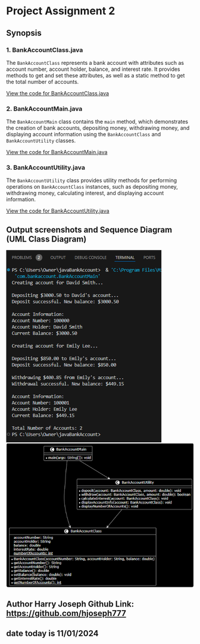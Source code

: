 # Project Assignment 2

## Synopsis

### 1. BankAccountClass.java
The `BankAccountClass` represents a bank account with attributes such as account number, account holder, balance, and interest rate. It provides methods to get and set these attributes, as well as a static method to get the total number of accounts.

[View the code for BankAccountClass.java](src/main/java/com/bankaccount/BankAccountClass.java)

### 2. BankAccountMain.java
The `BankAccountMain` class contains the `main` method, which demonstrates the creation of bank accounts, depositing money, withdrawing money, and displaying account information using the `BankAccountClass` and `BankAccountUtility` classes.

[View the code for BankAccountMain.java](src/main/java/com/bankaccount/BankAccountMain.java)

### 3. BankAccountUtility.java
The `BankAccountUtility` class provides utility methods for performing operations on `BankAccountClass` instances, such as depositing money, withdrawing money, calculating interest, and displaying account information.

[View the code for BankAccountUtility.java](src/main/java/com/bankaccount/BankAccountUtility.java)

## Output screenshots and Sequence Diagram (UML Class Diagram)

![output screenshots](project_assignment2/images/Output.png)![UML Class Diagram](/project_assignment2/images/UMLDesign.png)


## Author Harry Joseph Github Link: https://github.com/hjoseph777
## date today is 11/01/2024
